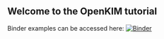 ## Welcome to the OpenKIM tutorial

Binder examples can be accessed here: [![Binder](https://mybinder.org/badge_logo.svg)](https://mybinder.org/v2/gh/openkim/openkim-demo/dev?urlpath=lab)
